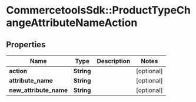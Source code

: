 # CommercetoolsSdk::ProductTypeChangeAttributeNameAction

## Properties
Name | Type | Description | Notes
------------ | ------------- | ------------- | -------------
**action** | **String** |  | [optional] 
**attribute_name** | **String** |  | [optional] 
**new_attribute_name** | **String** |  | [optional] 

